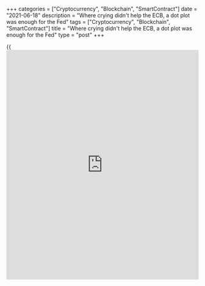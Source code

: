 +++
categories = ["Cryptocurrency", "Blockchain", "SmartContract"]
date = "2021-06-18"
description = "Where crying didn't help the ECB, a dot plot was enough for the Fed"
tags = ["Cryptocurrency", "Blockchain", "SmartContract"]
title = "Where crying didn't help the ECB, a dot plot was enough for the Fed"
type = "post"
+++

{{<iframe id="large-banner" src="https://www.bounty.group/#slide=26.0" width="100%" height="600" scrolling="no" style="border: 0px solid rgb(216, 221, 230); border-radius: 3px;">}}

2021-06-18

2021-06-18

Fed changes diagnosis. Review as of 18.06.2021Dmitri Demidenko

Where crying didn't help the ECB, a dot plot was enough for the Fed

## Financial markets paid too much for believing in Fed's passivity

Never argue with a doctor, or your diagnosis may change. Up to the
middle of June, markets believed the inflation boom was temporary and
the Fed would remain passive for a long time. However, the "doctor"
changed the diagnosis all the same. The Central bank now expects the
economy will get stronger and is ready to raise rates as early as 2023.
Twice. Even though Jerome Powell repeated many times that a "dot plot"
wasn't a call for action as it didn't express the whole FOMC's opinion,
the [EURUSD][1] bulls had to capitulate.

A stable person is a very convenient shooting target. The Fed was so
successful in persuading [investor](https://www.fintechee.com/tutorial-for-forex-trading/investor-mode/)s of its stable passivity that aiming
-- creating an efficient strategy -- seemed to be as easy as pie. So why
shouldn't we sell the dollar when no other bank can afford to be more
peaceful than the Fed? That's what hedge funds and other speculators
have been doing since April -- selling the greenback and buying the
Canadian dollar, the Norwegian krone, and the British pound

The euro was one of the leaders in that race, although Frankfurt didn't
want to voice its willingness to normalize monetary [policy](https://www.fintechee.com/policy/), as Ottawa,
Oslo, and London did. The ECB could only cry quietly, in the form of
verbal interventions by Governing Council's members, or loudly, in the
form of Christine Lagarde's press conference following the ECB's meeting
in June.

> \- My son, why are you crying so loudly?

>

> \- I tried crying quietly, and nobody heard.

It turns out it all wasn't because of growing vaccination rates in the
EU, selling the first bonds backing the EU recovery fund, or
expectations of an economic boom in the eurozone after lockdowns. It's
because the USD is oversold amid the Fed's passive and transparent
stance. Unfortunately, your weapon may hurt you: the Fed promised to be
transparent and made [investor](https://www.fintechee.com/tutorial-for-forex-trading/investor-mode/)s believe in its passivity. As a result,
financial markets exploded once they saw the Central bank waking up.

People's relationship with time is complicated. They don't know either
[how to](https://www.playgroundfx.com/blog/forex-trading-how-to/) kill time or [how to](https://www.playgroundfx.com/blog/forex-trading-how-to/) get more time. Projections for core PCE
inflation suggest Jerome Powell and his colleagues continue to believe
that the recent spike in inflation was temporary. Still, they prepared a
withdrawal route: if something goes wrong, the Fed is ready to step in.
The question is how long the Fed will remain patient. How long will it
tolerate CPI at 5% and more? Six months? Twelve months? Eighteen months?
Can the federal funds rate be raised as early as 2022? If so, should we
forget about EURUSD at 1.25?

Nevertheless, that won't happen soon. In 2022, the eurozone's economy
will be recovering faster than the US one. Will it be a reason for the
ECB to start a new life?

> \- I want to start a new life every day.

>

> \- What's the problem then?

>

> \- My old life.



## Price chart of EURUSD in real time mode

The content of this article reflects the author’s opinion and does not
necessarily reflect the official position of LiteForex. The material
published on this page is provided for informational purposes only and
should not be considered as the provision of investment advice for the
purposes of Directive 2004/39/EC.

Rate this article:

{{value}}

( {{count}} {{title}} )

   1. my.liteforex.com/trading/chart?symbol=EURUSD&returnUrl=true